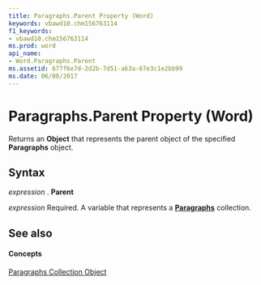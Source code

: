 ```yaml
---
title: Paragraphs.Parent Property (Word)
keywords: vbawd10.chm156763114
f1_keywords:
- vbawd10.chm156763114
ms.prod: word
api_name:
- Word.Paragraphs.Parent
ms.assetid: 677f6e7d-2d2b-7d51-a63a-67e3c1e2bb99
ms.date: 06/08/2017
---
```



# Paragraphs.Parent Property (Word)

Returns an **Object** that represents the parent object of the specified **Paragraphs** object.


## Syntax

 _expression_ . **Parent**

 _expression_ Required. A variable that represents a **[Paragraphs](paragraphs-object-word.md)** collection.


## See also


#### Concepts


[Paragraphs Collection Object](paragraphs-object-word.md)

